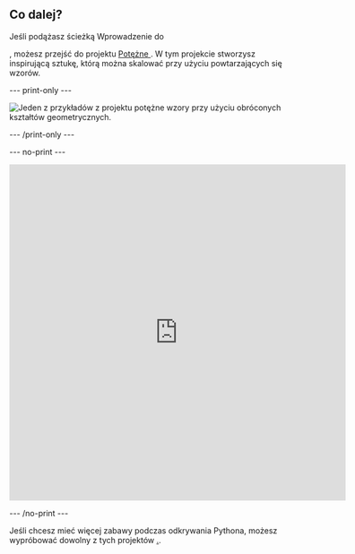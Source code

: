 ## Co dalej?

Jeśli podążasz ścieżką Wprowadzenie do </a>

, możesz przejść do projektu [ Potężne ](https://projects.raspberrypi.org/en/projects/powerful-patterns). W tym projekcie stworzysz inspirującą sztukę, którą można skalować przy użyciu powtarzających się wzorów.</p> 

--- print-only ---

![Jeden z przykładów z projektu potężne wzory przy użyciu obróconych kształtów geometrycznych.](images/kek-project.png)

--- /print-only ---

--- no-print ---

<iframe src="https://editor.raspberrypi.org/en/embed/viewer/repeated-patterns-example" width="600" height="600" frameborder="0" marginwidth="0" marginheight="0" allowfullscreen>
</iframe> 

--- /no-print ---

Jeśli chcesz mieć więcej zabawy podczas odkrywania Pythona, możesz wypróbować dowolny z tych projektów [.](https://projects.raspberrypi.org/en/projects?software%5B%5D=python).

